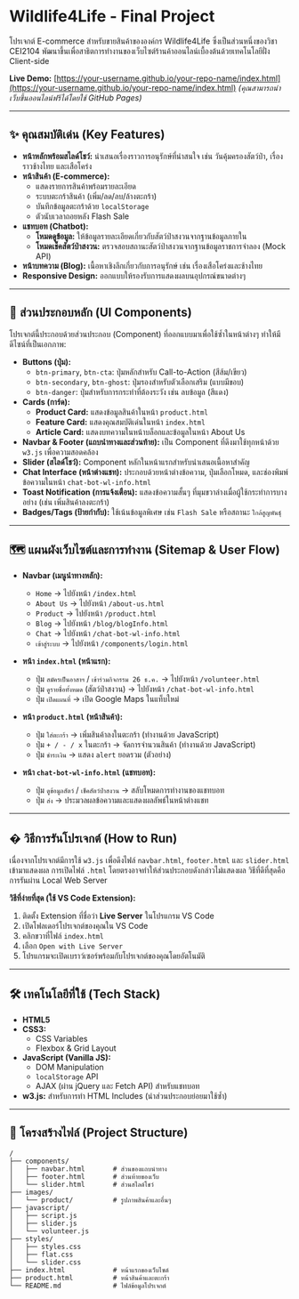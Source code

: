 # Wildlife4Life - Final Project

โปรเจกต์ E-commerce สำหรับขายสินค้าขององค์กร Wildlife4Life ซึ่งเป็นส่วนหนึ่งของวิชา CEI2104 พัฒนาขึ้นเพื่อสาธิตการทำงานของเว็บไซต์ร้านค้าออนไลน์เบื้องต้นด้วยเทคโนโลยีฝั่ง Client-side

**Live Demo:** [https://your-username.github.io/your-repo-name/index.html](https://your-username.github.io/your-repo-name/index.html)
_(คุณสามารถนำเว็บขึ้นออนไลน์ฟรีได้โดยใช้ GitHub Pages)_

---

## ✨ คุณสมบัติเด่น (Key Features)

- **หน้าหลักพร้อมสไลด์โชว์:** นำเสนอเรื่องราวการอนุรักษ์ที่น่าสนใจ เช่น วันคุ้มครองสัตว์ป่า, เรื่องราวช้างไทย และเสือโคร่ง
- **หน้าสินค้า (E-commerce):**
  - แสดงรายการสินค้าพร้อมรายละเอียด
  - ระบบตะกร้าสินค้า (เพิ่ม/ลด/ลบ/ล้างตะกร้า)
  - บันทึกข้อมูลตะกร้าด้วย `localStorage`
  - ตัวนับเวลาถอยหลัง Flash Sale
- **แชทบอท (Chatbot):**
  - **โหมดดูข้อมูล:** ให้ข้อมูลรายละเอียดเกี่ยวกับสัตว์ป่าสงวนจากฐานข้อมูลภายใน
  - **โหมดเช็คสัตว์ป่าสงวน:** ตรวจสอบสถานะสัตว์ป่าสงวนจากฐานข้อมูลราชการจำลอง (Mock API)
- **หน้าบทความ (Blog):** เนื้อหาเชิงลึกเกี่ยวกับการอนุรักษ์ เช่น เรื่องเสือโคร่งและช้างไทย
- **Responsive Design:** ออกแบบให้รองรับการแสดงผลบนอุปกรณ์ขนาดต่างๆ

---

## 🧩 ส่วนประกอบหลัก (UI Components)

โปรเจกต์นี้ประกอบด้วยส่วนประกอบ (Component) ที่ออกแบบมาเพื่อใช้ซ้ำในหน้าต่างๆ ทำให้มีดีไซน์ที่เป็นเอกภาพ:

- **Buttons (ปุ่ม):**
  - `btn-primary`, `btn-cta`: ปุ่มหลักสำหรับ Call-to-Action (สีส้ม/เขียว)
  - `btn-secondary`, `btn-ghost`: ปุ่มรองสำหรับตัวเลือกเสริม (แบบมีขอบ)
  - `btn-danger`: ปุ่มสำหรับการกระทำที่ต้องระวัง เช่น ลบข้อมูล (สีแดง)
- **Cards (การ์ด):**
  - **Product Card:** แสดงข้อมูลสินค้าในหน้า `product.html`
  - **Feature Card:** แสดงคุณสมบัติเด่นในหน้า `index.html`
  - **Article Card:** แสดงบทความในหน้าบล็อกและข้อมูลในหน้า About Us
- **Navbar & Footer (แถบนำทางและส่วนท้าย):** เป็น Component ที่ดึงมาใช้ทุกหน้าด้วย `w3.js` เพื่อความสอดคล้อง
- **Slider (สไลด์โชว์):** Component หลักในหน้าแรกสำหรับนำเสนอเนื้อหาสำคัญ
- **Chat Interface (หน้าต่างแชท):** ประกอบด้วยหน้าต่างข้อความ, ปุ่มเลือกโหมด, และช่องพิมพ์ข้อความในหน้า `chat-bot-wl-info.html`
- **Toast Notification (การแจ้งเตือน):** แสดงข้อความสั้นๆ ที่มุมขวาล่างเมื่อผู้ใช้กระทำการบางอย่าง (เช่น เพิ่มสินค้าลงตะกร้า)
- **Badges/Tags (ป้ายกำกับ):** ใช้เน้นข้อมูลพิเศษ เช่น `Flash Sale` หรือสถานะ `ใกล้สูญพันธุ์`

---

## 🗺️ แผนผังเว็บไซต์และการทำงาน (Sitemap & User Flow)

- **Navbar (เมนูนำทางหลัก):**

  - `Home` → ไปยังหน้า `/index.html`
  - `About Us` → ไปยังหน้า `/about-us.html`
  - `Product` → ไปยังหน้า `/product.html`
  - `Blog` → ไปยังหน้า `/blog/blogInfo.html`
  - `Chat` → ไปยังหน้า `/chat-bot-wl-info.html`
  - `เข้าสู่ระบบ` → ไปยังหน้า `/components/login.html`

- **หน้า `index.html` (หน้าแรก):**

  - ปุ่ม `สมัครเป็นอาสาฯ` / `เข้าร่วมกิจกรรม 26 ธ.ค.` → ไปยังหน้า `/volunteer.html`
  - ปุ่ม `ดูรายชื่อทั้งหมด` (สัตว์ป่าสงวน) → ไปยังหน้า `/chat-bot-wl-info.html`
  - ปุ่ม `เปิดแผนที่` → เปิด Google Maps ในแท็บใหม่

- **หน้า `product.html` (หน้าสินค้า):**

  - ปุ่ม `ใส่ตะกร้า` → เพิ่มสินค้าลงในตะกร้า (ทำงานด้วย JavaScript)
  - ปุ่ม `+ / - / x` ในตะกร้า → จัดการจำนวนสินค้า (ทำงานด้วย JavaScript)
  - ปุ่ม `ชำระเงิน` → แสดง `alert` ยอดรวม (ตัวอย่าง)

- **หน้า `chat-bot-wl-info.html` (แชทบอท):**
  - ปุ่ม `ดูข้อมูลสัตว์` / `เช็คสัตว์ป่าสงวน` → สลับโหมดการทำงานของแชทบอท
  - ปุ่ม `ส่ง` → ประมวลผลข้อความและแสดงผลลัพธ์ในหน้าต่างแชท

---

## � วิธีการรันโปรเจกต์ (How to Run)

เนื่องจากโปรเจกต์มีการใช้ `w3.js` เพื่อดึงไฟล์ `navbar.html`, `footer.html` และ `slider.html` เข้ามาแสดงผล การเปิดไฟล์ `.html` โดยตรงอาจทำให้ส่วนประกอบดังกล่าวไม่แสดงผล วิธีที่ดีที่สุดคือการรันผ่าน Local Web Server

**วิธีที่ง่ายที่สุด (ใช้ VS Code Extension):**

1.  ติดตั้ง Extension ที่ชื่อว่า **Live Server** ในโปรแกรม VS Code
2.  เปิดโฟลเดอร์โปรเจกต์ของคุณใน VS Code
3.  คลิกขวาที่ไฟล์ `index.html`
4.  เลือก `Open with Live Server`
5.  โปรแกรมจะเปิดเบราว์เซอร์พร้อมกับโปรเจกต์ของคุณโดยอัตโนมัติ

---

## 🛠️ เทคโนโลยีที่ใช้ (Tech Stack)

- **HTML5**
- **CSS3:**
  - CSS Variables
  - Flexbox & Grid Layout
- **JavaScript (Vanilla JS):**
  - DOM Manipulation
  - `localStorage` API
  - AJAX (ผ่าน jQuery และ Fetch API) สำหรับแชทบอท
- **w3.js:** สำหรับการทำ HTML Includes (นำส่วนประกอบย่อยมาใช้ซ้ำ)

---

## 📁 โครงสร้างไฟล์ (Project Structure)

```
/
├── components/
│   ├── navbar.html       # ส่วนของแถบนำทาง
│   ├── footer.html       # ส่วนท้ายของเว็บ
│   └── slider.html       # ส่วนสไลด์โชว์
├── images/
│   └── product/          # รูปภาพสินค้าและอื่นๆ
├── javascript/
│   ├── script.js
│   ├── slider.js
│   └── volunteer.js
├── styles/
│   ├── styles.css
│   ├── flat.css
│   └── slider.css
├── index.html            # หน้าแรกของเว็บไซต์
├── product.html          # หน้าสินค้าและตะกร้า
└── README.md             # ไฟล์ข้อมูลโปรเจกต์
```
